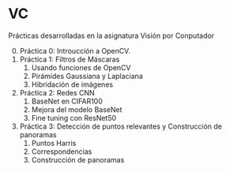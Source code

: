 # VC
Prácticas desarrolladas en la asignatura Visión por Conputador


0. Práctica 0: Introucción a OpenCV.
1. Práctica 1: Filtros de Máscaras 
    1. Usando funciones de OpenCV
    2. Pirámides Gaussiana y Laplaciana
    3. Hibridación de imágenes
2. Práctica 2: Redes CNN
    1. BaseNet en CIFAR100
    2. Mejora del modelo BaseNet
    3. Fine tuning con ResNet50
3. Práctica 3: Detección de puntos relevantes y Construcción de panoramas
    1. Puntos Harris
    2. Correspondencias
    3. Construcción de panoramas
